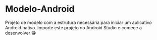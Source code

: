# Modelo-Android
Projeto de modelo com a estrutura necessária para iniciar um aplicativo Android nativo. Importe este projeto no Android Studio e comece a desenvolver 😁
